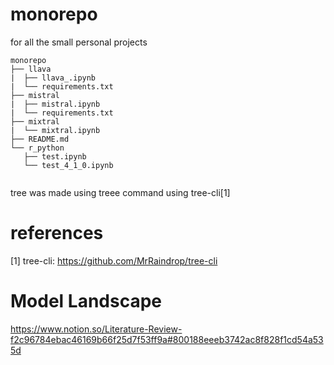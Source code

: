 # monorepo
for all the small personal projects

```
monorepo
├── llava
|  ├── llava_.ipynb
|  └── requirements.txt
├── mistral
|  ├── mistral.ipynb
|  └── requirements.txt
├── mixtral
|  └── mixtral.ipynb
├── README.md
└── r_python
   ├── test.ipynb
   └── test_4_1_0.ipynb


```

tree was made using treee command using tree-cli[1]


# references

[1] tree-cli: https://github.com/MrRaindrop/tree-cli



# Model Landscape

https://www.notion.so/Literature-Review-f2c96784ebac46169b66f25d7f53ff9a#800188eeeb3742ac8f828f1cd54a535d